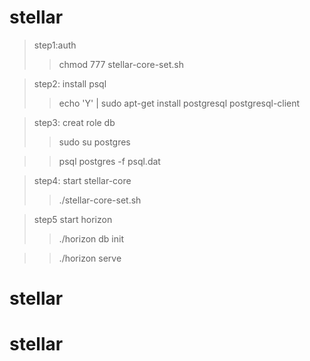 # stellar

>step1:auth
>>chmod 777 stellar-core-set.sh

>step2: install psql
>>echo 'Y' | sudo apt-get install postgresql postgresql-client

>step3: creat role db
>>sudo su postgres

>>psql postgres -f psql.dat

>step4: start stellar-core
>>./stellar-core-set.sh

>step5 start horizon
>>./horizon db init

>>./horizon serve

# stellar
# stellar
